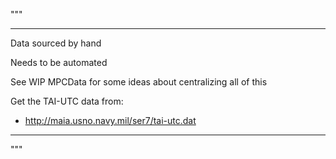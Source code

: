 """

---------------------------------

Data sourced by hand

Needs to be automated

See WIP MPCData for some ideas about centralizing all of this 

Get the TAI-UTC data from:
 - http://maia.usno.navy.mil/ser7/tai-utc.dat

----------------------------------

"""


